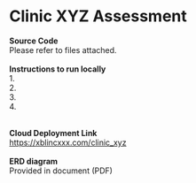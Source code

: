 # Clinic XYZ Assessment

<b>Source Code</b><br/>
Please refer to files attached.<br/><br/>
<b>Instructions to run locally</b><br/>
1.<br/>
2.<br/>
3.<br/>
4.<br/><br/>


<b>Cloud Deployment Link</b><br/>
https://xblincxxx.com/clinic_xyz<br/><br/>
<b>ERD diagram</b><br/>
Provided in document (PDF)
